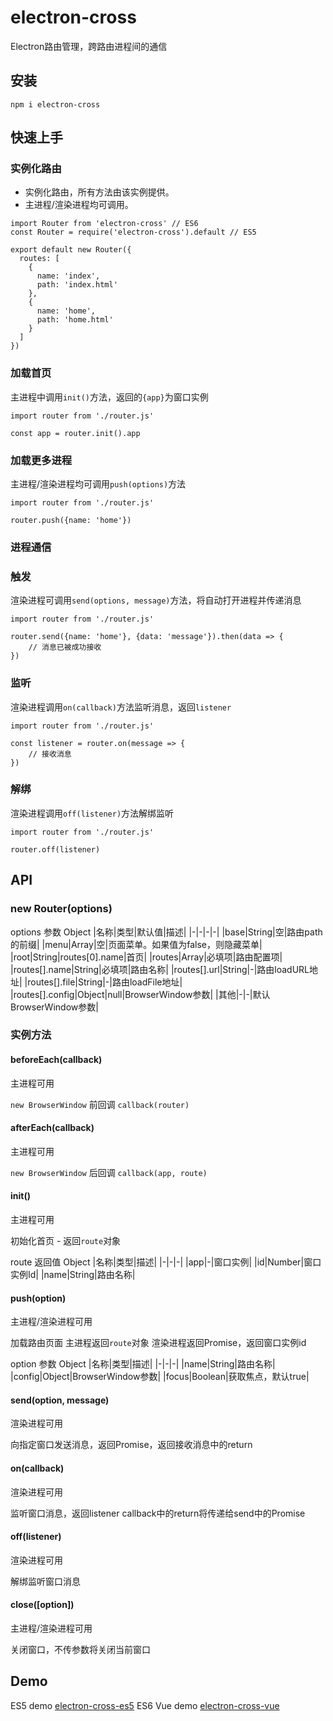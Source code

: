 # electron-cross

Electron路由管理，跨路由进程间的通信

## 安装
```
npm i electron-cross
```

## 快速上手

### 实例化路由

- 实例化路由，所有方法由该实例提供。
- 主进程/渲染进程均可调用。

```
import Router from 'electron-cross' // ES6
const Router = require('electron-cross').default // ES5

export default new Router({
  routes: [
    {
      name: 'index',
      path: 'index.html'
    },
    {
      name: 'home',
      path: 'home.html'
    }
  ]
})
```

### 加载首页

主进程中调用`init()`方法，返回的`{app}`为窗口实例

```
import router from './router.js'

const app = router.init().app

```

### 加载更多进程

主进程/渲染进程均可调用`push(options)`方法

```
import router from './router.js'

router.push({name: 'home'})

```

### 进程通信

### 触发

渲染进程可调用`send(options, message)`方法，将自动打开进程并传递消息

```
import router from './router.js'

router.send({name: 'home'}, {data: 'message'}).then(data => {
    // 消息已被成功接收
})

```

### 监听

渲染进程调用`on(callback)`方法监听消息，返回`listener`

```
import router from './router.js'

const listener = router.on(message => {
    // 接收消息
})

```

### 解绑

渲染进程调用`off(listener)`方法解绑监听

```
import router from './router.js'

router.off(listener)

```

## API

### new Router(options)
options 参数 Object
|名称|类型|默认值|描述|
|-|-|-|-|
|base|String|空|路由path的前缀|
|menu|Array|空|页面菜单。如果值为false，则隐藏菜单|
|root|String|routes[0].name|首页|
|routes|Array|必填项|路由配置项|
|routes[].name|String|必填项|路由名称|
|routes[].url|String|-|路由loadURL地址|
|routes[].file|String|-|路由loadFile地址|
|routes[].config|Object|null|BrowserWindow参数|
|其他|-|-|默认BrowserWindow参数|

### 实例方法

#### beforeEach(callback)
主进程可用

`new BrowserWindow` 前回调 `callback(router)`

#### afterEach(callback)
主进程可用

`new BrowserWindow` 后回调 `callback(app, route)`

#### init()
主进程可用

初始化首页 - 返回`route`对象

route 返回值 Object
|名称|类型|描述|
|-|-|-|
|app|-|窗口实例|
|id|Number|窗口实例Id|
|name|String|路由名称|

#### push(option)
主进程/渲染进程可用

加载路由页面
主进程返回`route`对象
渲染进程返回Promise，返回窗口实例id

option 参数 Object
|名称|类型|描述|
|-|-|-|
|name|String|路由名称|
|config|Object|BrowserWindow参数|
|focus|Boolean|获取焦点，默认true|

#### send(option, message)
渲染进程可用

向指定窗口发送消息，返回Promise，返回接收消息中的return

#### on(callback)
渲染进程可用

监听窗口消息，返回listener
callback中的return将传递给send中的Promise

#### off(listener)
渲染进程可用

解绑监听窗口消息

#### close([option])
主进程/渲染进程可用

关闭窗口，不传参数将关闭当前窗口

## Demo

ES5 demo [electron-cross-es5](https://github.com/rombrandon/electron-cross-es5)
ES6 Vue demo [electron-cross-vue](https://github.com/rombrandon/electron-cross-vue)
